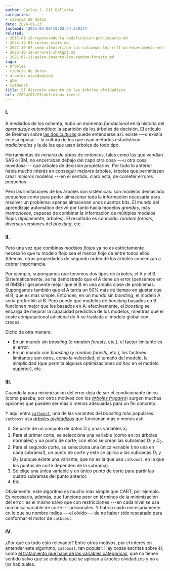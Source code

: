 ```yaml
---
author: Carlos J. Gil Bellosta
categories:
- ciencia de datos
date: 2024-01-23
lastmod: '2025-04-06T19:02:44.339374'
related:
- 2017-01-10-repensando-la-codificacion-por-impacto.md
- 2024-12-03-cortos-stats.md
- 2021-10-07-como-aleatorizan-las-columnas-los-rrff-un-experimento-mental-y-una-coda-historica.md
- 2023-10-19-errores-chatgpt.md
- 2021-07-21-quien-invento-los-random-forests.md
tags:
- árboles
- ciencia de datos
- árboles olvidadizos
- gbm
- catboost
title: El discreto encanto de los árboles olvidadizos
url: /2024/01/23/oblivious-trees/
---
```


### I.

A mediados de los ochenta, hubo un momento _fundacional_ en la historia del _aprendizaje automático_: la aparición de los árboles de decisión. El artículo de Breiman sobre
[las dos culturas](/2016/11/07/las-dos-culturas-con-comentarios-de-2016/)
puede entenderse así: existe ---o existía en esa época--- la cultura de los que usan métodos estadísticos _tradicionales_ y la de los que usan árboles de todo tipo.

Herramientas de _minería de datos_ de entonces, tales como las que vendían SAS o IBM, no encerraban debajo del capó otra cosa ---u otra cosa novedosa--- que árboles de decisión propietarios. Por todo lo anterior había mucho interés en conseguir _mejores_ árboles, árboles que permitiesen crear _mejores_ modelos ---en el sentido, claro está, de cometer errores pequeños---.

Pero las limitaciones de los árboles son sistémicas: son modelos demasiado pequeños como para poder almacenar toda la información necesaria para resolver un problema: apenas almacenan unos cuantos bits. El mundo del aprendizaje automático derivó por tanto hacia modelos _grandes_, más _memoriosos_, capaces de combinar la información de múltiples modelos flojos (típicamente, árboles). El resultado es conocido: _random forests_, diversas versiones del _boosting_, etc.


### II.

Pero una vez que combinas _modelos flojos_ ya no es estrictamente necesario que tu modelo flojo sea el menos flojo de entre todos ellos. Además, otras propiedades de segundo orden de los árboles comienzan a cobrar importancia.

Por ejemplo, supongamos que tenemos dos tipos de árboles, el A y el B. Sistemáticamente, se ha demostrado que el A tiene un error (pensemos en el RMSE) ligeramente mejor que el B en una amplia clase de problemas. Supongamos también que el A tarda un 50% más de tiempo en ajustar que el B, que es más simple. Entonces, en un mundo sin _boosting_, el modelo A sería preferible al B. Pero puede que modelos de _boosting_ basados en B funcionen mejor que los basados en A: efectivamente, el _boosting_ se encarga de mejorar la capacidad predictiva de los modelos, mientras que el coste computacional adicional de A se traslada al modelo global con creces.

Dicho de otra manera:

- En un mundo sin _boosting_ (o _random forests_, etc.), el factor limitante es el error.
- En un mundo con _boosting_ (y _random forests_, etc.), los factores limitantes son otros, como la velocidad, el tamaño del modelo, la simplicidad (que permita algunas optimizaciones _ad hoc_ en el modelo superior), etc.


### III.

Cuando la pura minimización del error deja de ser el condicionante único (como pasaba, por otros motivos con los
[_árboles frugales_](/2016/11/18/diapositivas-de-modelos-rapidos-y-frugales-mi-charla-en-databeers/))
surgen muchas opciones que pueden ser más o menos adecuadas para un fin concreto.

Y aquí entra [`catboost`](https://catboost.ai/en/docs/), una de las variantes del _boosting_ más populares. `catboost` usa
[_árboles olvidadizos_](https://cdn.aaai.org/Workshops/1994/WS-94-01/WS94-01-020.pdf) que funcionan más o menos así:

0. Se parte de un conjunto de datos D y unas variables $x_i$.
1. Para el primer corte, se selecciona una variable (como en los árboles normales) y un punto de corte; con ellos se crean las subramas $D_1$ y $D_2$.
2. Para el segundo corte, se selecciona una única variable (¡no una en cada subrama!), un punto de corte y este se aplica a las subramas $D_1$ y $D_2$ (aunque existe una variante, que no es la que usa `catboost`, en la que los puntos de corte dependen de la subrama).
3. Se elige una única variable y un único punto de corte para partir las cuatro subramas del punto anterior.
4. Etc.

Obviamente, este algoritmo es mucho más simple que CART, por ejemplo. Es necesario, además, que funcione peor en términos de la minimización del error: es el mismo salvo que con restricciones ---en cada nivel se usa una única variable de corte--- adicionales. Y habría caído necesariamente en lo que su nombre indica ---el olvido--- de no haber sido rescatado para conformar el motor de `catboost`.


### IV.

¿Por qué es todo esto relevante? Entre otros motivos, por el interés en entender este algoritmo, `catboost`, tan popular. Hay cosas escritas sobre él, como
[el tratamiento que hace de las variables categóricas](https://muestrear-no-es-pecado.netlify.app/2023/06/09/categoricas_a_lo_catboost_pensamientos/index.html),
que no tienen sentido salvo que se entienda que se aplican a árboles olvidadizos y no a los habituales.
